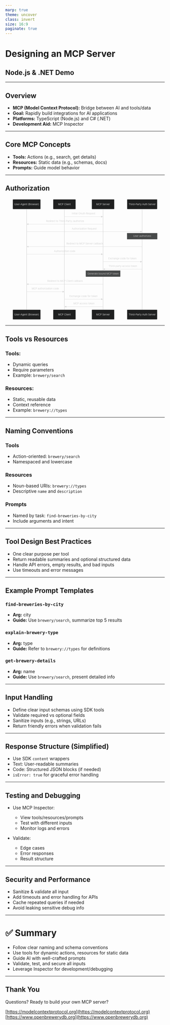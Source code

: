 ```yaml
---
marp: true
theme: uncover
class: invert
size: 16:9
paginate: true
---
```


<style>
	:root {
		font-size: 30px;
	}

	h3 {
		text-align: left;
	}
</style>

# Designing an MCP Server
## Node.js & .NET Demo

---

## Overview

- **MCP (Model Context Protocol):** Bridge between AI and tools/data
- **Goal:** Rapidly build integrations for AI applications
- **Platforms:** TypeScript (Node.js) and C# (.NET)
- **Development Aid:** MCP Inspector

---

## Core MCP Concepts

- **Tools:** Actions (e.g., search, get details)
- **Resources:** Static data (e.g., schemas, docs)
- **Prompts:** Guide model behavior

---

## Authorization

<div class="diagram">
<svg aria-roledescription="sequence" role="graphics-document document" viewBox="-50 -10 1064 821" style="max-width: 700px;" xmlns:xlink="http://www.w3.org/1999/xlink" xmlns="http://www.w3.org/2000/svg" width="100%" id="rn"><g><rect class="actor actor-bottom" ry="3" rx="3" name="T" height="65" width="201" stroke="#666" fill="#eaeaea" y="735" x="763"></rect><text style="text-anchor: middle; font-size: 16px; font-weight: 400; font-family: inherit;" class="actor actor-box" alignment-baseline="central" dominant-baseline="central" y="767.5" x="863.5"><tspan dy="0" x="863.5">Third-Party Auth Server</tspan></text></g><g><rect class="actor actor-bottom" ry="3" rx="3" name="M" height="65" width="150" stroke="#666" fill="#eaeaea" y="735" x="527.5"></rect><text style="text-anchor: middle; font-size: 16px; font-weight: 400; font-family: inherit;" class="actor actor-box" alignment-baseline="central" dominant-baseline="central" y="767.5" x="602.5"><tspan dy="0" x="602.5">MCP Server</tspan></text></g><g><rect class="actor actor-bottom" ry="3" rx="3" name="C" height="65" width="150" stroke="#666" fill="#eaeaea" y="735" x="269.5"></rect><text style="text-anchor: middle; font-size: 16px; font-weight: 400; font-family: inherit;" class="actor actor-box" alignment-baseline="central" dominant-baseline="central" y="767.5" x="344.5"><tspan dy="0" x="344.5">MCP Client</tspan></text></g><g><rect class="actor actor-bottom" ry="3" rx="3" name="B" height="65" width="185" stroke="#666" fill="#eaeaea" y="735" x="0"></rect><text style="text-anchor: middle; font-size: 16px; font-weight: 400; font-family: inherit;" class="actor actor-box" alignment-baseline="central" dominant-baseline="central" y="767.5" x="92.5"><tspan dy="0" x="92.5">User-Agent (Browser)</tspan></text></g><g><line name="T" stroke="#999" stroke-width="0.5px" class="actor-line 200" y2="735" x2="863.5" y1="65" x1="863.5" id="actor43"></line><g id="root-43"><rect class="actor actor-top" ry="3" rx="3" name="T" height="65" width="201" stroke="#666" fill="#eaeaea" y="0" x="763"></rect><text style="text-anchor: middle; font-size: 16px; font-weight: 400; font-family: inherit;" class="actor actor-box" alignment-baseline="central" dominant-baseline="central" y="32.5" x="863.5"><tspan dy="0" x="863.5">Third-Party Auth Server</tspan></text></g></g><g><line name="M" stroke="#999" stroke-width="0.5px" class="actor-line 200" y2="735" x2="602.5" y1="65" x1="602.5" id="actor42"></line><g id="root-42"><rect class="actor actor-top" ry="3" rx="3" name="M" height="65" width="150" stroke="#666" fill="#eaeaea" y="0" x="527.5"></rect><text style="text-anchor: middle; font-size: 16px; font-weight: 400; font-family: inherit;" class="actor actor-box" alignment-baseline="central" dominant-baseline="central" y="32.5" x="602.5"><tspan dy="0" x="602.5">MCP Server</tspan></text></g></g><g><line name="C" stroke="#999" stroke-width="0.5px" class="actor-line 200" y2="735" x2="344.5" y1="65" x1="344.5" id="actor41"></line><g id="root-41"><rect class="actor actor-top" ry="3" rx="3" name="C" height="65" width="150" stroke="#666" fill="#eaeaea" y="0" x="269.5"></rect><text style="text-anchor: middle; font-size: 16px; font-weight: 400; font-family: inherit;" class="actor actor-box" alignment-baseline="central" dominant-baseline="central" y="32.5" x="344.5"><tspan dy="0" x="344.5">MCP Client</tspan></text></g></g><g><line name="B" stroke="#999" stroke-width="0.5px" class="actor-line 200" y2="735" x2="92.5" y1="65" x1="92.5" id="actor40"></line><g id="root-40"><rect class="actor actor-top" ry="3" rx="3" name="B" height="65" width="185" stroke="#666" fill="#eaeaea" y="0" x="0"></rect><text style="text-anchor: middle; font-size: 16px; font-weight: 400; font-family: inherit;" class="actor actor-box" alignment-baseline="central" dominant-baseline="central" y="32.5" x="92.5"><tspan dy="0" x="92.5">User-Agent (Browser)</tspan></text></g></g><style>#rn{font-family:inherit;font-size:16px;fill:#ccc;}#rn .error-icon{fill:#a44141;}#rn .error-text{fill:#ddd;stroke:#ddd;}#rn .edge-thickness-normal{stroke-width:1px;}#rn .edge-thickness-thick{stroke-width:3.5px;}#rn .edge-pattern-solid{stroke-dasharray:0;}#rn .edge-thickness-invisible{stroke-width:0;fill:none;}#rn .edge-pattern-dashed{stroke-dasharray:3;}#rn .edge-pattern-dotted{stroke-dasharray:2;}#rn .marker{fill:lightgrey;stroke:lightgrey;}#rn .marker.cross{stroke:lightgrey;}#rn svg{font-family:inherit;font-size:16px;}#rn p{margin:0;}#rn .actor{stroke:#ccc;fill:#1f2020;}#rn text.actor&gt;tspan{fill:lightgrey;stroke:none;}#rn .actor-line{stroke:#ccc;}#rn .messageLine0{stroke-width:1.5;stroke-dasharray:none;stroke:lightgrey;}#rn .messageLine1{stroke-width:1.5;stroke-dasharray:2,2;stroke:lightgrey;}#rn #arrowhead path{fill:lightgrey;stroke:lightgrey;}#rn .sequenceNumber{fill:black;}#rn #sequencenumber{fill:lightgrey;}#rn #crosshead path{fill:lightgrey;stroke:lightgrey;}#rn .messageText{fill:lightgrey;stroke:none;}#rn .labelBox{stroke:#ccc;fill:#1f2020;}#rn .labelText,#rn .labelText&gt;tspan{fill:lightgrey;stroke:none;}#rn .loopText,#rn .loopText&gt;tspan{fill:lightgrey;stroke:none;}#rn .loopLine{stroke-width:2px;stroke-dasharray:2,2;stroke:#ccc;fill:#ccc;}#rn .note{stroke:hsl(180, 0%, 18.3529411765%);fill:hsl(180, 1.5873015873%, 28.3529411765%);}#rn .noteText,#rn .noteText&gt;tspan{fill:rgb(183.8476190475, 181.5523809523, 181.5523809523);stroke:none;}#rn .activation0{fill:hsl(180, 1.5873015873%, 28.3529411765%);stroke:#ccc;}#rn .activation1{fill:hsl(180, 1.5873015873%, 28.3529411765%);stroke:#ccc;}#rn .activation2{fill:hsl(180, 1.5873015873%, 28.3529411765%);stroke:#ccc;}#rn .actorPopupMenu{position:absolute;}#rn .actorPopupMenuPanel{position:absolute;fill:#1f2020;box-shadow:0px 8px 16px 0px rgba(0,0,0,0.2);filter:drop-shadow(3px 5px 2px rgb(0 0 0 / 0.4));}#rn .actor-man line{stroke:#ccc;fill:#1f2020;}#rn .actor-man circle,#rn line{stroke:#ccc;fill:#1f2020;stroke-width:2px;}#rn :root{--mermaid-font-family:inherit;}</style><g></g><defs><symbol height="24" width="24" id="computer"><path d="M2 2v13h20v-13h-20zm18 11h-16v-9h16v9zm-10.228 6l.466-1h3.524l.467 1h-4.457zm14.228 3h-24l2-6h2.104l-1.33 4h18.45l-1.297-4h2.073l2 6zm-5-10h-14v-7h14v7z" transform="scale(.5)"></path></symbol></defs><defs><symbol clip-rule="evenodd" fill-rule="evenodd" id="database"><path d="M12.258.001l.256.004.255.005.253.008.251.01.249.012.247.015.246.016.242.019.241.02.239.023.236.024.233.027.231.028.229.031.225.032.223.034.22.036.217.038.214.04.211.041.208.043.205.045.201.046.198.048.194.05.191.051.187.053.183.054.18.056.175.057.172.059.168.06.163.061.16.063.155.064.15.066.074.033.073.033.071.034.07.034.069.035.068.035.067.035.066.035.064.036.064.036.062.036.06.036.06.037.058.037.058.037.055.038.055.038.053.038.052.038.051.039.05.039.048.039.047.039.045.04.044.04.043.04.041.04.04.041.039.041.037.041.036.041.034.041.033.042.032.042.03.042.029.042.027.042.026.043.024.043.023.043.021.043.02.043.018.044.017.043.015.044.013.044.012.044.011.045.009.044.007.045.006.045.004.045.002.045.001.045v17l-.001.045-.002.045-.004.045-.006.045-.007.045-.009.044-.011.045-.012.044-.013.044-.015.044-.017.043-.018.044-.02.043-.021.043-.023.043-.024.043-.026.043-.027.042-.029.042-.03.042-.032.042-.033.042-.034.041-.036.041-.037.041-.039.041-.04.041-.041.04-.043.04-.044.04-.045.04-.047.039-.048.039-.05.039-.051.039-.052.038-.053.038-.055.038-.055.038-.058.037-.058.037-.06.037-.06.036-.062.036-.064.036-.064.036-.066.035-.067.035-.068.035-.069.035-.07.034-.071.034-.073.033-.074.033-.15.066-.155.064-.16.063-.163.061-.168.06-.172.059-.175.057-.18.056-.183.054-.187.053-.191.051-.194.05-.198.048-.201.046-.205.045-.208.043-.211.041-.214.04-.217.038-.22.036-.223.034-.225.032-.229.031-.231.028-.233.027-.236.024-.239.023-.241.02-.242.019-.246.016-.247.015-.249.012-.251.01-.253.008-.255.005-.256.004-.258.001-.258-.001-.256-.004-.255-.005-.253-.008-.251-.01-.249-.012-.247-.015-.245-.016-.243-.019-.241-.02-.238-.023-.236-.024-.234-.027-.231-.028-.228-.031-.226-.032-.223-.034-.22-.036-.217-.038-.214-.04-.211-.041-.208-.043-.204-.045-.201-.046-.198-.048-.195-.05-.19-.051-.187-.053-.184-.054-.179-.056-.176-.057-.172-.059-.167-.06-.164-.061-.159-.063-.155-.064-.151-.066-.074-.033-.072-.033-.072-.034-.07-.034-.069-.035-.068-.035-.067-.035-.066-.035-.064-.036-.063-.036-.062-.036-.061-.036-.06-.037-.058-.037-.057-.037-.056-.038-.055-.038-.053-.038-.052-.038-.051-.039-.049-.039-.049-.039-.046-.039-.046-.04-.044-.04-.043-.04-.041-.04-.04-.041-.039-.041-.037-.041-.036-.041-.034-.041-.033-.042-.032-.042-.03-.042-.029-.042-.027-.042-.026-.043-.024-.043-.023-.043-.021-.043-.02-.043-.018-.044-.017-.043-.015-.044-.013-.044-.012-.044-.011-.045-.009-.044-.007-.045-.006-.045-.004-.045-.002-.045-.001-.045v-17l.001-.045.002-.045.004-.045.006-.045.007-.045.009-.044.011-.045.012-.044.013-.044.015-.044.017-.043.018-.044.02-.043.021-.043.023-.043.024-.043.026-.043.027-.042.029-.042.03-.042.032-.042.033-.042.034-.041.036-.041.037-.041.039-.041.04-.041.041-.04.043-.04.044-.04.046-.04.046-.039.049-.039.049-.039.051-.039.052-.038.053-.038.055-.038.056-.038.057-.037.058-.037.06-.037.061-.036.062-.036.063-.036.064-.036.066-.035.067-.035.068-.035.069-.035.07-.034.072-.034.072-.033.074-.033.151-.066.155-.064.159-.063.164-.061.167-.06.172-.059.176-.057.179-.056.184-.054.187-.053.19-.051.195-.05.198-.048.201-.046.204-.045.208-.043.211-.041.214-.04.217-.038.22-.036.223-.034.226-.032.228-.031.231-.028.234-.027.236-.024.238-.023.241-.02.243-.019.245-.016.247-.015.249-.012.251-.01.253-.008.255-.005.256-.004.258-.001.258.001zm-9.258 20.499v.01l.001.021.003.021.004.022.005.021.006.022.007.022.009.023.01.022.011.023.012.023.013.023.015.023.016.024.017.023.018.024.019.024.021.024.022.025.023.024.024.025.052.049.056.05.061.051.066.051.07.051.075.051.079.052.084.052.088.052.092.052.097.052.102.051.105.052.11.052.114.051.119.051.123.051.127.05.131.05.135.05.139.048.144.049.147.047.152.047.155.047.16.045.163.045.167.043.171.043.176.041.178.041.183.039.187.039.19.037.194.035.197.035.202.033.204.031.209.03.212.029.216.027.219.025.222.024.226.021.23.02.233.018.236.016.24.015.243.012.246.01.249.008.253.005.256.004.259.001.26-.001.257-.004.254-.005.25-.008.247-.011.244-.012.241-.014.237-.016.233-.018.231-.021.226-.021.224-.024.22-.026.216-.027.212-.028.21-.031.205-.031.202-.034.198-.034.194-.036.191-.037.187-.039.183-.04.179-.04.175-.042.172-.043.168-.044.163-.045.16-.046.155-.046.152-.047.148-.048.143-.049.139-.049.136-.05.131-.05.126-.05.123-.051.118-.052.114-.051.11-.052.106-.052.101-.052.096-.052.092-.052.088-.053.083-.051.079-.052.074-.052.07-.051.065-.051.06-.051.056-.05.051-.05.023-.024.023-.025.021-.024.02-.024.019-.024.018-.024.017-.024.015-.023.014-.024.013-.023.012-.023.01-.023.01-.022.008-.022.006-.022.006-.022.004-.022.004-.021.001-.021.001-.021v-4.127l-.077.055-.08.053-.083.054-.085.053-.087.052-.09.052-.093.051-.095.05-.097.05-.1.049-.102.049-.105.048-.106.047-.109.047-.111.046-.114.045-.115.045-.118.044-.12.043-.122.042-.124.042-.126.041-.128.04-.13.04-.132.038-.134.038-.135.037-.138.037-.139.035-.142.035-.143.034-.144.033-.147.032-.148.031-.15.03-.151.03-.153.029-.154.027-.156.027-.158.026-.159.025-.161.024-.162.023-.163.022-.165.021-.166.02-.167.019-.169.018-.169.017-.171.016-.173.015-.173.014-.175.013-.175.012-.177.011-.178.01-.179.008-.179.008-.181.006-.182.005-.182.004-.184.003-.184.002h-.37l-.184-.002-.184-.003-.182-.004-.182-.005-.181-.006-.179-.008-.179-.008-.178-.01-.176-.011-.176-.012-.175-.013-.173-.014-.172-.015-.171-.016-.17-.017-.169-.018-.167-.019-.166-.02-.165-.021-.163-.022-.162-.023-.161-.024-.159-.025-.157-.026-.156-.027-.155-.027-.153-.029-.151-.03-.15-.03-.148-.031-.146-.032-.145-.033-.143-.034-.141-.035-.14-.035-.137-.037-.136-.037-.134-.038-.132-.038-.13-.04-.128-.04-.126-.041-.124-.042-.122-.042-.12-.044-.117-.043-.116-.045-.113-.045-.112-.046-.109-.047-.106-.047-.105-.048-.102-.049-.1-.049-.097-.05-.095-.05-.093-.052-.09-.051-.087-.052-.085-.053-.083-.054-.08-.054-.077-.054v4.127zm0-5.654v.011l.001.021.003.021.004.021.005.022.006.022.007.022.009.022.01.022.011.023.012.023.013.023.015.024.016.023.017.024.018.024.019.024.021.024.022.024.023.025.024.024.052.05.056.05.061.05.066.051.07.051.075.052.079.051.084.052.088.052.092.052.097.052.102.052.105.052.11.051.114.051.119.052.123.05.127.051.131.05.135.049.139.049.144.048.147.048.152.047.155.046.16.045.163.045.167.044.171.042.176.042.178.04.183.04.187.038.19.037.194.036.197.034.202.033.204.032.209.03.212.028.216.027.219.025.222.024.226.022.23.02.233.018.236.016.24.014.243.012.246.01.249.008.253.006.256.003.259.001.26-.001.257-.003.254-.006.25-.008.247-.01.244-.012.241-.015.237-.016.233-.018.231-.02.226-.022.224-.024.22-.025.216-.027.212-.029.21-.03.205-.032.202-.033.198-.035.194-.036.191-.037.187-.039.183-.039.179-.041.175-.042.172-.043.168-.044.163-.045.16-.045.155-.047.152-.047.148-.048.143-.048.139-.05.136-.049.131-.05.126-.051.123-.051.118-.051.114-.052.11-.052.106-.052.101-.052.096-.052.092-.052.088-.052.083-.052.079-.052.074-.051.07-.052.065-.051.06-.05.056-.051.051-.049.023-.025.023-.024.021-.025.02-.024.019-.024.018-.024.017-.024.015-.023.014-.023.013-.024.012-.022.01-.023.01-.023.008-.022.006-.022.006-.022.004-.021.004-.022.001-.021.001-.021v-4.139l-.077.054-.08.054-.083.054-.085.052-.087.053-.09.051-.093.051-.095.051-.097.05-.1.049-.102.049-.105.048-.106.047-.109.047-.111.046-.114.045-.115.044-.118.044-.12.044-.122.042-.124.042-.126.041-.128.04-.13.039-.132.039-.134.038-.135.037-.138.036-.139.036-.142.035-.143.033-.144.033-.147.033-.148.031-.15.03-.151.03-.153.028-.154.028-.156.027-.158.026-.159.025-.161.024-.162.023-.163.022-.165.021-.166.02-.167.019-.169.018-.169.017-.171.016-.173.015-.173.014-.175.013-.175.012-.177.011-.178.009-.179.009-.179.007-.181.007-.182.005-.182.004-.184.003-.184.002h-.37l-.184-.002-.184-.003-.182-.004-.182-.005-.181-.007-.179-.007-.179-.009-.178-.009-.176-.011-.176-.012-.175-.013-.173-.014-.172-.015-.171-.016-.17-.017-.169-.018-.167-.019-.166-.02-.165-.021-.163-.022-.162-.023-.161-.024-.159-.025-.157-.026-.156-.027-.155-.028-.153-.028-.151-.03-.15-.03-.148-.031-.146-.033-.145-.033-.143-.033-.141-.035-.14-.036-.137-.036-.136-.037-.134-.038-.132-.039-.13-.039-.128-.04-.126-.041-.124-.042-.122-.043-.12-.043-.117-.044-.116-.044-.113-.046-.112-.046-.109-.046-.106-.047-.105-.048-.102-.049-.1-.049-.097-.05-.095-.051-.093-.051-.09-.051-.087-.053-.085-.052-.083-.054-.08-.054-.077-.054v4.139zm0-5.666v.011l.001.02.003.022.004.021.005.022.006.021.007.022.009.023.01.022.011.023.012.023.013.023.015.023.016.024.017.024.018.023.019.024.021.025.022.024.023.024.024.025.052.05.056.05.061.05.066.051.07.051.075.052.079.051.084.052.088.052.092.052.097.052.102.052.105.051.11.052.114.051.119.051.123.051.127.05.131.05.135.05.139.049.144.048.147.048.152.047.155.046.16.045.163.045.167.043.171.043.176.042.178.04.183.04.187.038.19.037.194.036.197.034.202.033.204.032.209.03.212.028.216.027.219.025.222.024.226.021.23.02.233.018.236.017.24.014.243.012.246.01.249.008.253.006.256.003.259.001.26-.001.257-.003.254-.006.25-.008.247-.01.244-.013.241-.014.237-.016.233-.018.231-.02.226-.022.224-.024.22-.025.216-.027.212-.029.21-.03.205-.032.202-.033.198-.035.194-.036.191-.037.187-.039.183-.039.179-.041.175-.042.172-.043.168-.044.163-.045.16-.045.155-.047.152-.047.148-.048.143-.049.139-.049.136-.049.131-.051.126-.05.123-.051.118-.052.114-.051.11-.052.106-.052.101-.052.096-.052.092-.052.088-.052.083-.052.079-.052.074-.052.07-.051.065-.051.06-.051.056-.05.051-.049.023-.025.023-.025.021-.024.02-.024.019-.024.018-.024.017-.024.015-.023.014-.024.013-.023.012-.023.01-.022.01-.023.008-.022.006-.022.006-.022.004-.022.004-.021.001-.021.001-.021v-4.153l-.077.054-.08.054-.083.053-.085.053-.087.053-.09.051-.093.051-.095.051-.097.05-.1.049-.102.048-.105.048-.106.048-.109.046-.111.046-.114.046-.115.044-.118.044-.12.043-.122.043-.124.042-.126.041-.128.04-.13.039-.132.039-.134.038-.135.037-.138.036-.139.036-.142.034-.143.034-.144.033-.147.032-.148.032-.15.03-.151.03-.153.028-.154.028-.156.027-.158.026-.159.024-.161.024-.162.023-.163.023-.165.021-.166.02-.167.019-.169.018-.169.017-.171.016-.173.015-.173.014-.175.013-.175.012-.177.01-.178.01-.179.009-.179.007-.181.006-.182.006-.182.004-.184.003-.184.001-.185.001-.185-.001-.184-.001-.184-.003-.182-.004-.182-.006-.181-.006-.179-.007-.179-.009-.178-.01-.176-.01-.176-.012-.175-.013-.173-.014-.172-.015-.171-.016-.17-.017-.169-.018-.167-.019-.166-.02-.165-.021-.163-.023-.162-.023-.161-.024-.159-.024-.157-.026-.156-.027-.155-.028-.153-.028-.151-.03-.15-.03-.148-.032-.146-.032-.145-.033-.143-.034-.141-.034-.14-.036-.137-.036-.136-.037-.134-.038-.132-.039-.13-.039-.128-.041-.126-.041-.124-.041-.122-.043-.12-.043-.117-.044-.116-.044-.113-.046-.112-.046-.109-.046-.106-.048-.105-.048-.102-.048-.1-.05-.097-.049-.095-.051-.093-.051-.09-.052-.087-.052-.085-.053-.083-.053-.08-.054-.077-.054v4.153zm8.74-8.179l-.257.004-.254.005-.25.008-.247.011-.244.012-.241.014-.237.016-.233.018-.231.021-.226.022-.224.023-.22.026-.216.027-.212.028-.21.031-.205.032-.202.033-.198.034-.194.036-.191.038-.187.038-.183.04-.179.041-.175.042-.172.043-.168.043-.163.045-.16.046-.155.046-.152.048-.148.048-.143.048-.139.049-.136.05-.131.05-.126.051-.123.051-.118.051-.114.052-.11.052-.106.052-.101.052-.096.052-.092.052-.088.052-.083.052-.079.052-.074.051-.07.052-.065.051-.06.05-.056.05-.051.05-.023.025-.023.024-.021.024-.02.025-.019.024-.018.024-.017.023-.015.024-.014.023-.013.023-.012.023-.01.023-.01.022-.008.022-.006.023-.006.021-.004.022-.004.021-.001.021-.001.021.001.021.001.021.004.021.004.022.006.021.006.023.008.022.01.022.01.023.012.023.013.023.014.023.015.024.017.023.018.024.019.024.02.025.021.024.023.024.023.025.051.05.056.05.06.05.065.051.07.052.074.051.079.052.083.052.088.052.092.052.096.052.101.052.106.052.11.052.114.052.118.051.123.051.126.051.131.05.136.05.139.049.143.048.148.048.152.048.155.046.16.046.163.045.168.043.172.043.175.042.179.041.183.04.187.038.191.038.194.036.198.034.202.033.205.032.21.031.212.028.216.027.22.026.224.023.226.022.231.021.233.018.237.016.241.014.244.012.247.011.25.008.254.005.257.004.26.001.26-.001.257-.004.254-.005.25-.008.247-.011.244-.012.241-.014.237-.016.233-.018.231-.021.226-.022.224-.023.22-.026.216-.027.212-.028.21-.031.205-.032.202-.033.198-.034.194-.036.191-.038.187-.038.183-.04.179-.041.175-.042.172-.043.168-.043.163-.045.16-.046.155-.046.152-.048.148-.048.143-.048.139-.049.136-.05.131-.05.126-.051.123-.051.118-.051.114-.052.11-.052.106-.052.101-.052.096-.052.092-.052.088-.052.083-.052.079-.052.074-.051.07-.052.065-.051.06-.05.056-.05.051-.05.023-.025.023-.024.021-.024.02-.025.019-.024.018-.024.017-.023.015-.024.014-.023.013-.023.012-.023.01-.023.01-.022.008-.022.006-.023.006-.021.004-.022.004-.021.001-.021.001-.021-.001-.021-.001-.021-.004-.021-.004-.022-.006-.021-.006-.023-.008-.022-.01-.022-.01-.023-.012-.023-.013-.023-.014-.023-.015-.024-.017-.023-.018-.024-.019-.024-.02-.025-.021-.024-.023-.024-.023-.025-.051-.05-.056-.05-.06-.05-.065-.051-.07-.052-.074-.051-.079-.052-.083-.052-.088-.052-.092-.052-.096-.052-.101-.052-.106-.052-.11-.052-.114-.052-.118-.051-.123-.051-.126-.051-.131-.05-.136-.05-.139-.049-.143-.048-.148-.048-.152-.048-.155-.046-.16-.046-.163-.045-.168-.043-.172-.043-.175-.042-.179-.041-.183-.04-.187-.038-.191-.038-.194-.036-.198-.034-.202-.033-.205-.032-.21-.031-.212-.028-.216-.027-.22-.026-.224-.023-.226-.022-.231-.021-.233-.018-.237-.016-.241-.014-.244-.012-.247-.011-.25-.008-.254-.005-.257-.004-.26-.001-.26.001z" transform="scale(.5)"></path></symbol></defs><defs><symbol height="24" width="24" id="clock"><path d="M12 2c5.514 0 10 4.486 10 10s-4.486 10-10 10-10-4.486-10-10 4.486-10 10-10zm0-2c-6.627 0-12 5.373-12 12s5.373 12 12 12 12-5.373 12-12-5.373-12-12-12zm5.848 12.459c.202.038.202.333.001.372-1.907.361-6.045 1.111-6.547 1.111-.719 0-1.301-.582-1.301-1.301 0-.512.77-5.447 1.125-7.445.034-.192.312-.181.343.014l.985 6.238 5.394 1.011z" transform="scale(.5)"></path></symbol></defs><defs><marker orient="auto-start-reverse" markerHeight="12" markerWidth="12" markerUnits="userSpaceOnUse" refY="5" refX="7.9" id="arrowhead"><path d="M -1 0 L 10 5 L 0 10 z"></path></marker></defs><defs><marker refY="4.5" refX="4" orient="auto" markerHeight="8" markerWidth="15" id="crosshead"><path style="stroke-dasharray: 0, 0;" d="M 1,2 L 6,7 M 6,2 L 1,7" stroke-width="1pt" stroke="#000000" fill="none"></path></marker></defs><defs><marker orient="auto" markerHeight="28" markerWidth="20" refY="7" refX="15.5" id="filled-head"><path d="M 18,7 L9,13 L14,7 L9,1 Z"></path></marker></defs><defs><marker orient="auto" markerHeight="40" markerWidth="60" refY="15" refX="15" id="sequencenumber"><circle r="6" cy="15" cx="15"></circle></marker></defs><g><rect class="note" height="40" width="201" stroke="#666" fill="#EDF2AE" y="225" x="763"></rect><text style="font-family: inherit; font-size: 16px; font-weight: 400;" dy="1em" class="noteText" alignment-baseline="middle" dominant-baseline="middle" text-anchor="middle" y="230" x="864"><tspan x="864">User authorizes</tspan></text></g><g><rect class="note" height="40" width="229" stroke="#666" fill="#EDF2AE" y="475" x="488"></rect><text style="font-family: inherit; font-size: 16px; font-weight: 400;" dy="1em" class="noteText" alignment-baseline="middle" dominant-baseline="middle" text-anchor="middle" y="480" x="603"><tspan x="603">Generate bound MCP token</tspan></text></g><text style="font-family: inherit; font-size: 16px; font-weight: 400;" dy="1em" class="messageText" alignment-baseline="middle" dominant-baseline="middle" text-anchor="middle" y="80" x="472">Initial OAuth Request</text><line style="fill: none;" marker-end="url(#arrowhead)" stroke="none" stroke-width="2" class="messageLine0" y2="115" x2="598.5" y1="115" x1="345.5"></line><text style="font-family: inherit; font-size: 16px; font-weight: 400;" dy="1em" class="messageText" alignment-baseline="middle" dominant-baseline="middle" text-anchor="middle" y="130" x="349">Redirect to Third-Party /authorize</text><line style="fill: none;" marker-end="url(#arrowhead)" stroke="none" stroke-width="2" class="messageLine0" y2="165" x2="96.5" y1="165" x1="601.5"></line><text style="font-family: inherit; font-size: 16px; font-weight: 400;" dy="1em" class="messageText" alignment-baseline="middle" dominant-baseline="middle" text-anchor="middle" y="180" x="477">Authorization Request</text><line style="fill: none;" marker-end="url(#arrowhead)" stroke="none" stroke-width="2" class="messageLine0" y2="215" x2="859.5" y1="215" x1="93.5"></line><text style="font-family: inherit; font-size: 16px; font-weight: 400;" dy="1em" class="messageText" alignment-baseline="middle" dominant-baseline="middle" text-anchor="middle" y="280" x="480">Redirect to MCP Server callback</text><line style="fill: none;" marker-end="url(#arrowhead)" stroke="none" stroke-width="2" class="messageLine0" y2="315" x2="96.5" y1="315" x1="862.5"></line><text style="font-family: inherit; font-size: 16px; font-weight: 400;" dy="1em" class="messageText" alignment-baseline="middle" dominant-baseline="middle" text-anchor="middle" y="330" x="346">Authorization code</text><line style="fill: none;" marker-end="url(#arrowhead)" stroke="none" stroke-width="2" class="messageLine0" y2="365" x2="598.5" y1="365" x1="93.5"></line><text style="font-family: inherit; font-size: 16px; font-weight: 400;" dy="1em" class="messageText" alignment-baseline="middle" dominant-baseline="middle" text-anchor="middle" y="380" x="732">Exchange code for token</text><line style="fill: none;" marker-end="url(#arrowhead)" stroke="none" stroke-width="2" class="messageLine0" y2="415" x2="859.5" y1="415" x1="603.5"></line><text style="font-family: inherit; font-size: 16px; font-weight: 400;" dy="1em" class="messageText" alignment-baseline="middle" dominant-baseline="middle" text-anchor="middle" y="430" x="735">Third-party access token</text><line style="fill: none;" marker-end="url(#arrowhead)" stroke="none" stroke-width="2" class="messageLine0" y2="465" x2="606.5" y1="465" x1="862.5"></line><text style="font-family: inherit; font-size: 16px; font-weight: 400;" dy="1em" class="messageText" alignment-baseline="middle" dominant-baseline="middle" text-anchor="middle" y="530" x="349">Redirect to MCP Client callback</text><line style="fill: none;" marker-end="url(#arrowhead)" stroke="none" stroke-width="2" class="messageLine0" y2="565" x2="96.5" y1="565" x1="601.5"></line><text style="font-family: inherit; font-size: 16px; font-weight: 400;" dy="1em" class="messageText" alignment-baseline="middle" dominant-baseline="middle" text-anchor="middle" y="580" x="217">MCP authorization code</text><line style="fill: none;" marker-end="url(#arrowhead)" stroke="none" stroke-width="2" class="messageLine0" y2="615" x2="340.5" y1="615" x1="93.5"></line><text style="font-family: inherit; font-size: 16px; font-weight: 400;" dy="1em" class="messageText" alignment-baseline="middle" dominant-baseline="middle" text-anchor="middle" y="630" x="472">Exchange code for token</text><line style="fill: none;" marker-end="url(#arrowhead)" stroke="none" stroke-width="2" class="messageLine0" y2="665" x2="598.5" y1="665" x1="345.5"></line><text style="font-family: inherit; font-size: 16px; font-weight: 400;" dy="1em" class="messageText" alignment-baseline="middle" dominant-baseline="middle" text-anchor="middle" y="680" x="475">MCP access token</text><line style="fill: none;" marker-end="url(#arrowhead)" stroke="none" stroke-width="2" class="messageLine0" y2="715" x2="348.5" y1="715" x1="601.5"></line></svg>
</div>

---

## Tools vs Resources

### Tools:
- Dynamic queries
- Require parameters
- Example: `brewery/search`

### Resources:
- Static, reusable data
- Context reference
- Example: `brewery://types`

---

## Naming Conventions

### Tools
- Action-oriented: `brewery/search`
- Namespaced and lowercase

### Resources
- Noun-based URIs: `brewery://types`
- Descriptive `name` and `description`

### Prompts
- Named by task: `find-breweries-by-city`
- Include arguments and intent

---

## Tool Design Best Practices

- One clear purpose per tool
- Return readable summaries and optional structured data
- Handle API errors, empty results, and bad inputs
- Use timeouts and error messages

---

## Example Prompt Templates

### `find-breweries-by-city`
- **Arg:** city
- **Guide:** Use `brewery/search`, summarize top 5 results

### `explain-brewery-type`
- **Arg:** type
- **Guide:** Refer to `brewery://types` for definitions

### `get-brewery-details`
- **Arg:** name
- **Guide:** Use `brewery/search`, present detailed info

---

## Input Handling

- Define clear input schemas using SDK tools
- Validate required vs optional fields
- Sanitize inputs (e.g., strings, URLs)
- Return friendly errors when validation fails

---

## Response Structure (Simplified)

- Use SDK `content` wrappers
- Text: User-readable summaries
- Code: Structured JSON blocks (if needed)
- `isError: true` for graceful error handling

---

## Testing and Debugging

- Use MCP Inspector:
  - View tools/resources/prompts
  - Test with different inputs
  - Monitor logs and errors

- Validate:
  - Edge cases
  - Error responses
  - Result structure

---

## Security and Performance

- Sanitize & validate all input
- Add timeouts and error handling for APIs
- Cache repeated queries if needed
- Avoid leaking sensitive debug info

---

# ✅ Summary

- Follow clear naming and schema conventions
- Use tools for dynamic actions, resources for static data
- Guide AI with well-crafted prompts
- Validate, test, and secure all inputs
- Leverage Inspector for development/debugging

---

## Thank You

Questions? Ready to build your own MCP server?

[https://modelcontextprotocol.org](https://modelcontextprotocol.org)
[https://www.openbrewerydb.org](https://www.openbrewerydb.org)
